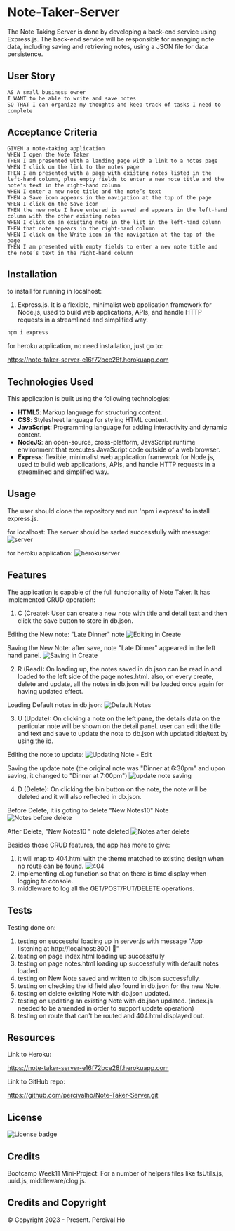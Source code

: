 # Note-Taker-Server

The Note Taking Server is done by developing a back-end service using Express.js. The back-end service will be responsible for managing note data, including saving and retrieving notes, using a JSON file for data persistence.


## User Story

```
AS A small business owner
I WANT to be able to write and save notes
SO THAT I can organize my thoughts and keep track of tasks I need to complete
```


## Acceptance Criteria

```
GIVEN a note-taking application
WHEN I open the Note Taker
THEN I am presented with a landing page with a link to a notes page
WHEN I click on the link to the notes page
THEN I am presented with a page with existing notes listed in the left-hand column, plus empty fields to enter a new note title and the note’s text in the right-hand column
WHEN I enter a new note title and the note’s text
THEN a Save icon appears in the navigation at the top of the page
WHEN I click on the Save icon
THEN the new note I have entered is saved and appears in the left-hand column with the other existing notes
WHEN I click on an existing note in the list in the left-hand column
THEN that note appears in the right-hand column
WHEN I click on the Write icon in the navigation at the top of the page
THEN I am presented with empty fields to enter a new note title and the note’s text in the right-hand column
```

## Installation
  
to install for running in localhost:
1. Express.js. It is a flexible, minimalist web application framework for Node.js, used to build web applications, APIs, and handle HTTP requests in a streamlined and simplified way.

  ```md
  npm i express
  ```

for heroku application, no need installation, just go to:

https://note-taker-server-e16f72bce28f.herokuapp.com



## Technologies Used

This application is built using the following technologies:

- **HTML5**: Markup language for structuring content.
- **CSS**: Stylesheet language for styling HTML content.
- **JavaScript**: Programming language for adding interactivity and dynamic content.
- **NodeJS**: an open-source, cross-platform, JavaScript runtime environment that executes JavaScript code outside of a web browser.
- **Express**:  flexible, minimalist web application framework for Node.js, used to build web applications, APIs, and handle HTTP requests in a streamlined and simplified way.


## Usage

The user should clone the repository and run 'npm i express' to install express.js.  

for localhost:
The server should be sarted successfully with message:
![server](examples/server.png)

for heroku application:
![herokuserver](examples/herokuserver.png)



## Features

The application is capable of the full functionality of Note Taker.
It has implemented CRUD operation:
1. C (Create): 
User can create a new note with title and detail text and then click the save button to store in db.json.

Editing the New note: "Late Dinner" note
![Editing in Create](examples/Cedit.png)

Saving the New Note: after save, note "Late Dinner" appeared in the left hand panel.
![Saving in Create](examples/Csave.png)


2. R (Read):
On loading up, the notes saved in db.json can be read in and loaded to the left side of the page notes.html.  also, on every create, delete and update, all the notes in db.json will be loaded once again for having updated effect.

Loading Default notes in db.json:
![Default Notes](examples/Rdefault.png)

3. U (Update):
On clicking a note on the left pane, the details data on the particular note will be shown on the detail panel. user can edit the title and text and save to update the note to db.json with updated title/text by using the id.

Editing the note to update:
![Updating Note - Edit](examples/Uedit.png)

Saving the update note (the original note was "Dinner at 6:30pm" and upon saving, it changed to "Dinner at 7:00pm")
![update note saving](examples/Usave.png)

4. D (Delete):
On clicking the bin button on the note, the note will be deleted and it will also reflected in db.json.

Before Delete, it is goting to delete "New Notes10" Note 
![Notes before delete](examples/Dbefore.png)

After Delete, "New Notes10 " note deleted
![Notes after delete](examples/Dafter.png)

Besides those CRUD features, the app has more to give:
1.  it will map to 404.html with the theme matched to existing design when no route can be found.
![404](examples/404.png)
2.  implementing cLog function so that on there is time display when logging to console.
3.  middleware to log all the GET/POST/PUT/DELETE operations.



## Tests

Testing done on:

1. testing on successful loading up in server.js with message "App listening at http://localhost:3001 🚀"
2. testing on page index.html loading up successfully
3. testing on page notes.html loading up successfully with default notes loaded.
4. testing on New Note saved and written to db.json successfully.
5. testing on checking the id field also found in db.json for the new Note.
6. testing on delete existing Note with db.json updated.
7. testing on updating an existing Note with db.json updated. (index.js needed to be amended in order to support update operation)
8. testing on route that can't be routed and 404.html displayed out.


## Resources

Link to Heroku:

https://note-taker-server-e16f72bce28f.herokuapp.com


Link to GitHub repo:

https://github.com/percivalho/Note-Taker-Server.git




## License 

![License badge](https://img.shields.io/badge/license-MIT-blue.svg)


## Credits
Bootcamp Week11 Mini-Project: 
For a number of helpers files like fsUtils.js, uuid.js, middleware/clog.js.


## Credits and Copyright 
&copy; Copyright 2023 - Present. Percival Ho